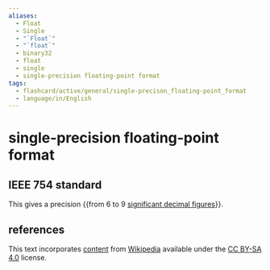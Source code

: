 ```yaml
---
aliases:
  - Float
  - Single
  - "`Float`"
  - "`float`"
  - binary32
  - float
  - single
  - single-precision floating-point format
tags:
  - flashcard/active/general/single-precison_floating-point_format
  - language/in/English
---
```


# single-precision floating-point format

## IEEE 754 standard

This gives a precision {{from 6 to 9 [significant decimal figures](significant%20figures.md)}}. <!--SR:!2025-07-23,503,310-->

## references

This text incorporates [content](https://en.wikipedia.org/wiki/single-precision_floating-point_format) from [Wikipedia](Wikipedia.md) available under the [CC BY-SA 4.0](https://creativecommons.org/licenses/by-sa/4.0/) license.
